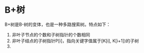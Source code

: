 # B+树

B+树是B-树的变体，也是一种多路搜索树。特点如下：
<ol>
<li>非叶子节点的个数和子树指针的个数相同</li>
<li>非叶子结点的子树指针P[i]，指向关键字值属于[K[i], K[i+1])的子树</li>
<li></li>
</ol>
